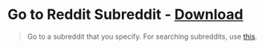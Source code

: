# Go to Reddit Subreddit - [Download](https://github.com/nikitavoloboev/small-workflows/blob/master/goto-subreddit/Go%20to%20subreddit.alfredworkflow?raw=true)
> Go to a subreddit that you specify. For searching subreddits, use [this](https://github.com/deanishe/alfred-reddit).
